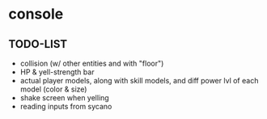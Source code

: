# console

## TODO-LIST
* collision (w/ other entities and with "floor")
* HP & yell-strength bar
* actual player models, along with skill models, and diff power lvl of each
   model (color & size)
* shake screen when yelling
* reading inputs from sycano